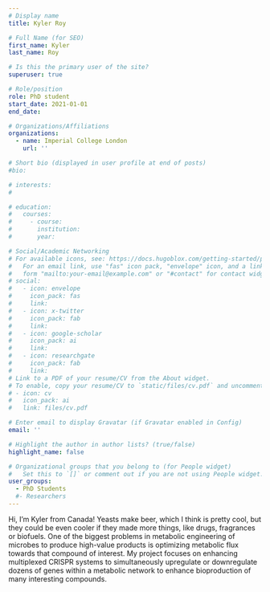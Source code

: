 ```yaml
---
# Display name
title: Kyler Roy

# Full Name (for SEO)
first_name: Kyler
last_name: Roy

# Is this the primary user of the site?
superuser: true

# Role/position
role: PhD student
start_date: 2021-01-01
end_date: 

# Organizations/Affiliations
organizations:
  - name: Imperial College London
    url: ''

# Short bio (displayed in user profile at end of posts)
#bio: 

# interests:
#   

# education:
#   courses:
#     - course: 
#       institution: 
#       year: 

# Social/Academic Networking
# For available icons, see: https://docs.hugoblox.com/getting-started/page-builder/#icons
#   For an email link, use "fas" icon pack, "envelope" icon, and a link in the
#   form "mailto:your-email@example.com" or "#contact" for contact widget.
# social:
#   - icon: envelope
#     icon_pack: fas
#     link: 
#   - icon: x-twitter
#     icon_pack: fab
#     link: 
#   - icon: google-scholar
#     icon_pack: ai
#     link: 
#   - icon: researchgate
#     icon_pack: fab
#     link: 
# Link to a PDF of your resume/CV from the About widget.
# To enable, copy your resume/CV to `static/files/cv.pdf` and uncomment the lines below.
# - icon: cv
#   icon_pack: ai
#   link: files/cv.pdf

# Enter email to display Gravatar (if Gravatar enabled in Config)
email: ''

# Highlight the author in author lists? (true/false)
highlight_name: false

# Organizational groups that you belong to (for People widget)
#   Set this to `[]` or comment out if you are not using People widget.
user_groups:
  - PhD Students
  #- Researchers
---
```


Hi, I’m Kyler from Canada! Yeasts make beer, which I think is pretty cool, but they could be even cooler if they made more things, like drugs, fragrances or biofuels. One of the biggest problems in metabolic engineering of microbes to produce high-value products is optimizing metabolic flux towards that compound of interest. My project focuses on enhancing multiplexed CRISPR systems to simultaneously upregulate or downregulate dozens of genes within a metabolic network to enhance bioproduction of many interesting compounds.
